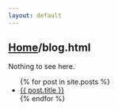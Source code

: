```yaml
---
layout: default
---
```


## [Home](./index.html)/blog.html

Nothing to see here. 

<ul>
  {% for post in site.posts %}
    <li>
      <a href="{{ post.url }}">{{ post.title }}</a>
    </li>
  {% endfor %}
</ul>